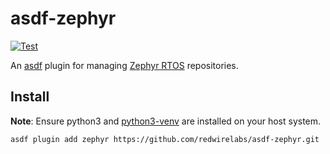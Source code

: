 # asdf-zephyr
[![Test](https://github.com/redwirelabs/asdf-zephyr/actions/workflows/test.yml/badge.svg)](https://github.com/redwirelabs/asdf-zephyr/actions/workflows/test.yml)

An [asdf](https://asdf-vm.com) plugin for managing
[Zephyr RTOS](https://docs.zephyrproject.org/latest/) repositories.

## Install

**Note**: Ensure python3 and
[python3-venv](https://docs.python.org/3/library/venv.html) are installed on
your host system.

```shell
asdf plugin add zephyr https://github.com/redwirelabs/asdf-zephyr.git
```
